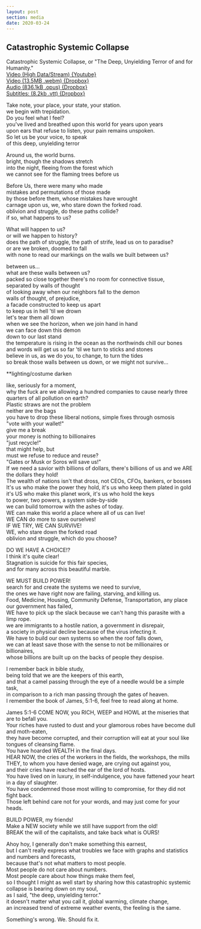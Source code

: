 ```yaml
---
layout: post
section: media
date: 2020-03-24
---
```


##	Catastrophic Systemic Collapse  
Catastrophic Systemic Collapse, or "The Deep, Unyielding Terror of and for Humanity."  
[Video (High Data/Stream) {Youtube}](https://www.youtube.com/watch?v=Y2Z3VvSowwY)  
[Video (13.5MB .webm) {Dropbox}](https://www.dropbox.com/s/2op7tzomozljejm/2020-03-24-collapse.webm?dl=1)  
[Audio (836.1kB .opus) {Dropbox}](https://www.dropbox.com/s/i23dyvghcn4mwqp/2020-03-24-collapse.opus?dl=1)  
[Subtitles: (8.2kb .vtt) {Dropbox}](https://www.dropbox.com/s/zaux948ox4xbotz/2020-03-24-collapse.vtt?dl=1)

Take note, your place, your state, your station.  
we begin with trepidation.  
Do you feel what I feel?  
you've lived and breathed upon this world for years upon years  
upon ears that refuse to listen, your pain remains unspoken.  
So let us be your voice, to speak  
of this deep, unyielding terror  

Around us, the world burns.  
bright, though the shadows stretch  
into the night, fleeing from the forest which  
we cannot see for the flaming trees before us  

Before Us, there were many who made  
mistakes and permutations of those made  
by those before them, whose mistakes have wrought  
carnage upon us, we, who stare down the forked road.  
oblivion and struggle, do these paths collide?  
if so, what happens to us?  

What will happen to us?  
or will we happen to history?  
does the path of struggle, the path of strife, lead us on to paradise?  
or are we broken, doomed to fall  
with none to read our markings on the walls we built between us?  

between us...  
what are these walls between us?  
packed so close together there's no room for connective tissue,  
separated by walls of thought  
of looking away when our neighbors fall to the demon  
walls of thought, of prejudice,  
a facade constructed to keep us apart  
to keep us in hell 'til we drown  
let's tear them all down  
when we see the horizon, when we join hand in hand  
we can face down this demon  
down to our last stand  
the temperature is rising in the ocean as the northwinds chill our bones  
and words will get us so far 'til we turn to sticks and stones  
believe in us, as we do you, to change, to turn the tides  
so break those walls between us down, or we might not survive...  

**lighting/costume darken  

like, seriously for a moment,  
why the fuck are we allowing a hundred companies to cause nearly three quarters of all pollution on earth?  
Plastic straws are not the problem  
neither are the bags  
you have to drop these liberal notions, simple fixes through osmosis  
"vote with your wallet!"  
give me a break  
your money is nothing to billionaires  
"just recycle!"  
that might help, but  
must we refuse to reduce and reuse?  
"Gates or Musk or Soros will save us!"  
If we need a savior with billions of dollars, there's billions of us and we ARE the dollars they hold!  
The wealth of nations isn't that dross, not CEOs, CFOs, bankers, or bosses  
It's us who make the power they hold, it's us who keep them plated in gold  
it's US who make this planet work, it's us who hold the keys  
to power, two powers, a system side-by-side  
we can build tomorrow with the ashes of today.  
WE can make this world a place where all of us can live!  
WE CAN do more to save ourselves!  
IF WE TRY, WE CAN SURVIVE!  
WE, who stare down the forked road  
oblivion and struggle, which do you choose?  

DO WE HAVE A CHOICE!?  
I think it's quite clear!  
Stagnation is suicide for this fair species,  
and for many across this beautiful marble.  

WE MUST BUILD POWER!  
search for and create the systems we need to survive,  
the ones we have right now are failing, starving, and killing us.  
Food, Medicine, Housing, Community Defense, Transportation, any place our government has failed,  
WE have to pick up the slack because we can't hang this parasite with a limp rope.  
we are immigrants to a hostile nation, a government in disrepair,  
a society in physical decline because of the virus infecting it.  
We have to build our own systems so when the roof falls down,  
we can at least save those with the sense to not be millionaires or billionaires,  
whose billions are built up on the backs of people they despise.

I remember back in bible study,  
being told that we are the keepers of this earth,  
and that a camel passing through the eye of a needle would be a simple task,  
in comparison to a rich man passing through the gates of heaven.  
I remember the book of James, 5:1-6, feel free to read along at home.  

James 5:1-6
COME NOW, you RICH, WEEP and HOWL at the miseries that are to befall you.  
Your riches have rusted to dust and your glamorous robes have become dull and moth-eaten,  
they have become corrupted, and their corruption will eat at your soul like tongues of cleansing flame.  
You have hoarded WEALTH in the final days.  
HEAR NOW, the cries of the workers in the fields, the workshops, the mills  
THEY, to whom you have denied wage, are crying out against you,  
and their cries have reached the ear of the lord of hosts.  
You have lived on in luxury, in self-indulgence, you have fattened your heart in a day of slaughter.  
You have condemned those most willing to compromise, for they did not fight back.  
Those left behind care not for your words, and may just come for your heads.  

BUILD POWER, my friends!  
Make a NEW society while we still have support from the old!  
BREAK the will of the capitalists, and take back what is OURS!  

Ahoy hoy, I generally don't make something this earnest,  
but I can't really express what troubles we face with graphs and statistics and numbers and forecasts,  
because that's not what matters to most people.  
Most people do not care about numbers.  
Most people care about how things make them feel,  
so I thought I might as well start by sharing how this catastrophic systemic collapse is bearing down on my soul,  
as I said, "the deep, unyielding terror."  
it doesn't matter what you call it, global warming, climate change,  
an increased trend of extreme weather events, the feeling is the same.

Something's wrong.
We.
Should fix it.
